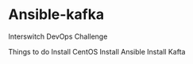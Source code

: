 # Ansible-kafka
Interswitch DevOps Challenge

Things to do
Install CentOS
Install Ansible
Install Kafta
